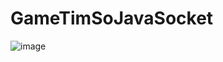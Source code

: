 # GameTimSoJavaSocket
![image](https://user-images.githubusercontent.com/81563451/195360746-d1a3efcb-8cb0-4bcd-8338-549ae7be4c85.png)
